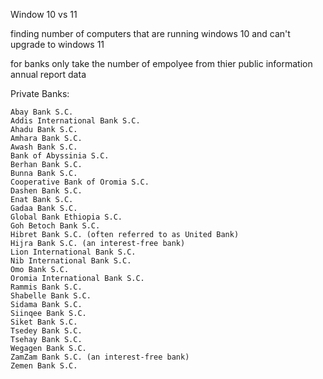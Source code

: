 Window 10 vs 11 

finding number of computers that are running windows 10 and can't upgrade to windows 11

for banks only take the number of empolyee from thier public information annual report data

Private Banks:

    Abay Bank S.C.
    Addis International Bank S.C.
    Ahadu Bank S.C.
    Amhara Bank S.C.
    Awash Bank S.C.
    Bank of Abyssinia S.C.
    Berhan Bank S.C.
    Bunna Bank S.C.
    Cooperative Bank of Oromia S.C.
    Dashen Bank S.C.
    Enat Bank S.C.
    Gadaa Bank S.C.
    Global Bank Ethiopia S.C.
    Goh Betoch Bank S.C.
    Hibret Bank S.C. (often referred to as United Bank)
    Hijra Bank S.C. (an interest-free bank)
    Lion International Bank S.C.
    Nib International Bank S.C.
    Omo Bank S.C.
    Oromia International Bank S.C.
    Rammis Bank S.C.
    Shabelle Bank S.C.
    Sidama Bank S.C.
    Siinqee Bank S.C.
    Siket Bank S.C.
    Tsedey Bank S.C.
    Tsehay Bank S.C.
    Wegagen Bank S.C.
    ZamZam Bank S.C. (an interest-free bank)
    Zemen Bank S.C.
